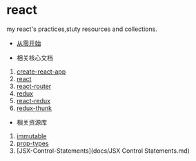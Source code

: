 # react
my react's practices,stuty resources and collections.

- [从零开始](docs/startup.md)

- 相关核心文档

1. [create-react-app](docs/create-react-app.md)
1. [react](docs/react.md)
1. [react-router](docs/react-router.md)
1. [redux](docs/redux.md)
1. [react-redux](docs/react-redux.md)
1. [redux-thunk](docs/redux-thunk.md)

- 相关资源库

1. [immutable](docs/immutable.md)
2. [prop-types](docs/prop-types.md)
3. [JSX-Control-Statements](docs/JSX Control Statements.md)
